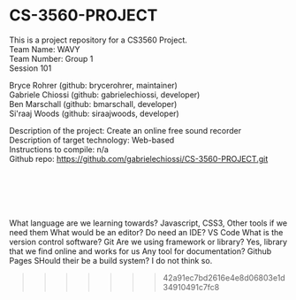 # CS-3560-PROJECT
This is a project repository for a CS3560 Project.<br />
Team Name: WAVY<br />
Team Number: Group 1<br />
Session 101<br />

Bryce Rohrer (github: brycerohrer, maintainer)<br />
Gabriele Chiossi (github: gabrielechiossi, developer)<br />
Ben Marschall (github: bmarschall, developer)<br />
Si'raaj Woods (github: siraajwoods, developer)<br />

Description of the project: Create an online free sound recorder<br />
Description of target technology: Web-based<br />
Instructions to compile: n/a<br />
Github repo: https://github.com/gabrielechiossi/CS-3560-PROJECT.git<br />
<br />
<br />
<br />
<br />
<br />




What language are we learning towards? 
  Javascript, CSS3, Other tools if we need them
What would be an editor? Do need an IDE?
VS Code
What is the version control software?
Git
Are we using framework or library?
Yes, library that we find online and works for us
Any tool for documentation?
Github Pages
SHould their be a build system?
I do not think so. 
>>>>>>> 42a91ec7bd2616e4e8d06803e1d34910491c7fc8
